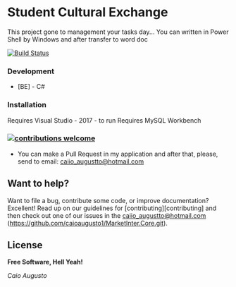 # Student Cultural Exchange

This project gone to management your tasks day... You can written in Power Shell by Windows and after transfer to word doc 

[![Build Status](https://travis-ci.org/joemccann/dillinger.svg?branch=master)](https://github.com/caioaugusto1/PowerShell_writeLog.git)

### Development

* [BE] - C#

### Installation

Requires Visual Studio - 2017 - to run
Requires MySQL Workbench 

### [![contributions welcome](https://img.shields.io/badge/contributions-welcome-brightgreen.svg?style=flat)](https://github.com/dwyl/esta/issues)
 - You can make a Pull Request in my application and after that, please, send to email: caiio_augustto@hotmail.com
 
## Want to help?

Want to file a bug, contribute some code, or improve documentation? Excellent! Read up on our
guidelines for [contributing][contributing] and then check out one of our issues in the caiio_augustto@hotmail.com (https://github.com/caioaugusto1/MarketInter.Core.git).

License
----


**Free Software, Hell Yeah!**

*Caio Augusto*

